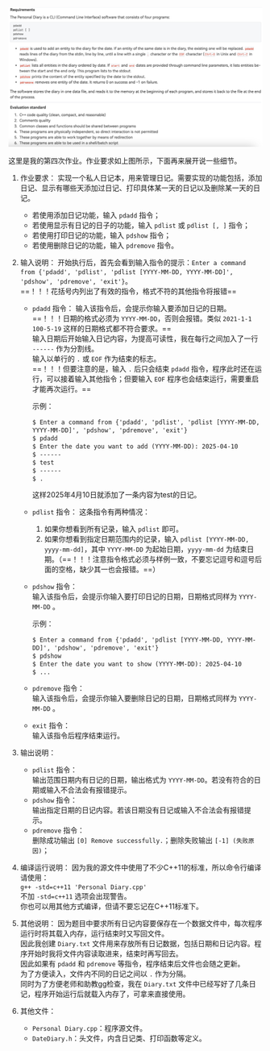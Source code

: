 ![题目要求](/img/HW4.png)

这里是我的第四次作业。作业要求如上图所示，下面再来展开说一些细节。

1. 作业要求：
   实现一个私人日记本，用来管理日记。需要实现的功能包括，添加日记、显示有哪些天添加过日记、打印具体某一天的日记以及删除某一天的日记。  
   + 若使用添加日记功能，输入 `pdadd` 指令；
   + 若使用显示有日记的日子的功能，输入 `pdlist` 或 `pdlist [, ]` 指令；
   + 若使用打印日记的功能，输入 `pdshow` 指令；
   + 若使用删除日记的功能，输入 `pdremove` 指令。

2. 输入说明：
   开始执行后，首先会看到输入指令的提示：`Enter a command from {'pdadd', 'pdlist', 'pdlist [YYYY-MM-DD, YYYY-MM-DD]', 'pdshow', 'pdremove', 'exit'}`。  
   ==！！！花括号内列出了有效的指令，格式不符的其他指令将报错==  

   + `pdadd` 指令：
     输入该指令后，会提示你输入要添加日记的日期。  
     ==！！！日期的格式必须为 `YYYY-MM-DD`，否则会报错。类似 `2021-1-1` `100-5-19` 这样的日期格式都不符合要求。==  
     输入日期后开始输入日记内容，为提高可读性，我在每行之间加入了一行 `------` 作为分割线。  
     输入以单行的 `.` 或 `EOF` 作为结束的标志。  
     ==！！！但要注意的是，输入 `.` 后只会结束 `pdadd` 指令，程序此时还在运行，可以接着输入其他指令；但要输入 `EOF` 程序也会结束运行，需要重启才能再次运行。==  

     示例：  
     ```shell
     $ Enter a command from {'pdadd', 'pdlist', 'pdlist [YYYY-MM-DD, YYYY-MM-DD]', 'pdshow', 'pdremove', 'exit'}
     $ pdadd
     $ Enter the date you want to add (YYYY-MM-DD): 2025-04-10
     $ ------
     $ test
     $ ------
     $ .
     ```
     这样2025年4月10日就添加了一条内容为test的日记。  
   + `pdlist` 指令：
     这条指令有两种情况：  
     1. 如果你想看到所有记录，输入 `pdlist` 即可。
     2. 如果你想看到指定日期范围内的记录，输入 `pdlist [YYYY-MM-DD, yyyy-mm-dd]`，其中 `YYYY-MM-DD` 为起始日期，`yyyy-mm-dd` 为结束日期。（==！！！注意指令格式必须与样例一致，不要忘记逗号和逗号后面的空格，缺少其一也会报错。==）
   + `pdshow` 指令：  
     输入该指令后，会提示你输入要打印日记的日期，日期格式同样为 `YYYY-MM-DD` 。  

     示例：
     ```shell
     $ Enter a command from {'pdadd', 'pdlist [YYYY-MM-DD, YYYY-MM-DD]', 'pdshow', 'pdremove', 'exit'}
     $ pdshow
     $ Enter the date you want to show (YYYY-MM-DD): 2025-04-10
     $ ...
     ```  
   + `pdremove` 指令：  
     输入该指令后，会提示你输入要删除日记的日期，日期格式同样为 `YYYY-MM-DD` 。
   + `exit` 指令：  
     输入该指令后程序结束运行。

3. 输出说明：
   + `pdlist` 指令：  
     输出范围日期内有日记的日期，输出格式为 `YYYY-MM-DD`。若没有符合的日期或输入不合法会有报错提示。
   + `pdshow` 指令：  
     输出指定日期的日记内容。若该日期没有日记或输入不合法会有报错提示。
   + `pdremove` 指令：  
     删除成功输出 `[0] Remove successfully.`；删除失败输出 `[-1] (失败原因)`；

4. 编译运行说明：
   因为我的源文件中使用了不少C++11的标准，所以命令行编译请使用：  
   `g++ -std=c++11 'Personal Diary.cpp'`   
   不加 `-std=c++11` 选项会出现警告。  
   你也可以用其他方式编译，但请不要忘记在C++11标准下。  

5. 其他说明：
   因为题目中要求所有日记内容要保存在一个数据文件中，每次程序运行时将其载入内存，运行结束时又写回文件。  
   因此我创建 `Diary.txt` 文件用来存放所有日记数据，包括日期和日记内容。程序开始时我将文件内容读取进来，结束时再写回去。  
   因此如果有 `pdadd` 和 `pdremove` 等指令，程序结束后文件也会随之更新。  
   为了方便读入，文件内不同的日记之间以 `.` 作为分隔。  
   同时为了方便老师和助教gg检查，我在 `Diary.txt` 文件中已经写好了几条日记，程序开始运行后就载入内存了，可拿来直接使用。  

6. 其他文件：
   + `Personal Diary.cpp`：程序源文件。
   + `DateDiary.h`：头文件，内含日记类、打印函数等定义。

     